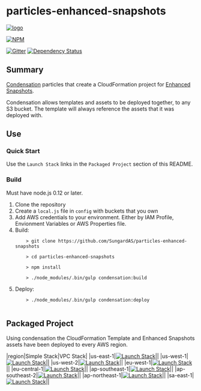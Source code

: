 # particles-enhanced-snapshots

[![logo](https://raw.githubusercontent.com/SungardAS/condensation/master/docs/images/condensation_logo.png)](https://github.com/SungardAS/condensation)

[![NPM](https://nodei.co/npm/particles-enhanced-snapshots.png)](https://nodei.co/npm/particles-enhanced-snapshots/)

[![Gitter](https://badges.gitter.im/Join%20Chat.svg)](https://gitter.im/SungardAS/condensation?utm_source=badge&utm_medium=badge&utm_campaign=pr-badge)
[![Dependency
Status](https://david-dm.org/SungardAS/particles-enhanced-snapshots.svg?branch=master)](https://david-dm.org/SungardAS/particles-enhanced-snapshots?branch=master)


## Summary

[Condensation](https://github.com/SungardAS/condensation) particles that create a CloudFormation project for
[Enhanced Snapshots](https://github.com/SungardAS/snapdirector).

Condensation allows templates and assets to be deployed together,
to any S3 bucket.  The template will always reference the assets that it
was deployed with.

## Use

### Quick Start

Use the `Launch Stack` links in the `Packaged Project` section of this
README.

### Build

Must have node.js 0.12 or later.

1. Clone the repository
2. Create a `local.js` file in `config` with buckets that you own
3. Add AWS credentials to your environment.  Either by IAM Profile,
   Envionment Variables or AWS Properties file.
4. Build:
    ```
        > git clone https://github.com/SungardAS/particles-enhanced-snapshots
        
        > cd particles-enhanced-snapshots
        
        > npm install
        
        > ./node_modules/.bin/gulp condensation:build
    ```
5. Deploy:
    ```
        > ./node_modules/.bin/gulp condensation:deploy
        
    ```



## Packaged Project

Using condensation the CloudFormation Template and Enhanced Snapshots assets
have been deployed to every AWS region.

|region|Simple Stack|VPC Stack|
|us-east-1|[![Launch Stack](https://s3.amazonaws.com/cloudformation-examples/cloudformation-launch-stack.png)](https://console.aws.amazon.com/cloudformation/home?region=us-east-1#/stacks/new?stackName=enhanced-snapshots&templateURL=http://particles-enhanced-snapshots.us-east-1.s3.amazonaws.com/master/particles/cftemplates/enhanced_snapshots.template.json)||
|us-west-1|[![Launch Stack](https://s3.amazonaws.com/cloudformation-examples/cloudformation-launch-stack.png)](https://console.aws.amazon.com/cloudformation/home?region=us-west-1#/stacks/new?stackName=enhanced-snapshots&templateURL=http://particles-enhanced-snapshots.us-west-1.s3.amazonaws.com/master/particles/cftemplates/enhanced_snapshots.template.json)||
|us-west-2|[![Launch Stack](https://s3.amazonaws.com/cloudformation-examples/cloudformation-launch-stack.png)](https://console.aws.amazon.com/cloudformation/home?region=us-west-2#/stacks/new?stackName=enhanced-snapshots&templateURL=http://particles-enhanced-snapshots.us-west-2.s3.amazonaws.com/master/particles/cftemplates/enhanced_snapshots.template.json)||
|eu-west-1|[![Launch Stack](https://s3.amazonaws.com/cloudformation-examples/cloudformation-launch-stack.png)](https://console.aws.amazon.com/cloudformation/home?region=eu-west-1#/stacks/new?stackName=enhanced-snapshots&templateURL=http://particles-enhanced-snapshots.eu-west-1.s3.amazonaws.com/master/particles/cftemplates/enhanced_snapshots.template.json)||
|eu-central-1|[![Launch Stack](https://s3.amazonaws.com/cloudformation-examples/cloudformation-launch-stack.png)](https://console.aws.amazon.com/cloudformation/home?region=eu-central-1#/stacks/new?stackName=enhanced-snapshots&templateURL=http://particles-enhanced-snapshots.eu-central-1.s3.amazonaws.com/master/particles/cftemplates/enhanced_snapshots.template.json)||
|ap-southeast-1|[![Launch Stack](https://s3.amazonaws.com/cloudformation-examples/cloudformation-launch-stack.png)](https://console.aws.amazon.com/cloudformation/home?region=ap-southeast-1#/stacks/new?stackName=enhanced-snapshots&templateURL=http://particles-enhanced-snapshots.ap-southeast-1.s3.amazonaws.com/master/particles/cftemplates/enhanced_snapshots.template.json)||
|ap-southeast-2|[![Launch Stack](https://s3.amazonaws.com/cloudformation-examples/cloudformation-launch-stack.png)](https://console.aws.amazon.com/cloudformation/home?region=ap-southeast-2#/stacks/new?stackName=enhanced-snapshots&templateURL=http://particles-enhanced-snapshots.ap-southeast-2.s3.amazonaws.com/master/particles/cftemplates/enhanced_snapshots.template.json)||
|ap-northeast-1|[![Launch Stack](https://s3.amazonaws.com/cloudformation-examples/cloudformation-launch-stack.png)](https://console.aws.amazon.com/cloudformation/home?region=ap-northeast-1#/stacks/new?stackName=enhanced-snapshots&templateURL=http://particles-enhanced-snapshots.ap-northeast-1.s3.amazonaws.com/master/particles/cftemplates/enhanced_snapshots.template.json)||
|sa-east-1|[![Launch Stack](https://s3.amazonaws.com/cloudformation-examples/cloudformation-launch-stack.png)](https://console.aws.amazon.com/cloudformation/home?region=sa-east-1#/stacks/new?stackName=enhanced-snapshots&templateURL=http://particles-enhanced-snapshots.sa-east-1.s3.amazonaws.com/master/particles/cftemplates/enhanced_snapshots.template.json)||
